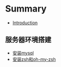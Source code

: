 # Summary

* [Introduction](README.md)

## 服务器环境搭建

* [安装mysql](mysql.md)
* [安装zsh和oh-my-zsh](zshoh-my-zsh.md)


